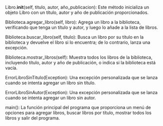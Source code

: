 Libro.__init__(self, titulo, autor, año_publicacion): 
Este método inicializa un objeto Libro con un título, autor y año de publicación proporcionados. 

Biblioteca.agregar_libro(self, libro): 
Agrega un libro a la biblioteca, verificando que tenga un título y autor, y luego lo añade a la lista de libros.

Biblioteca.buscar_libro(self, titulo):
Busca un libro por su título en la biblioteca y devuelve el libro si lo encuentra; de lo contrario, lanza una excepción.

Biblioteca.mostrar_libros(self):
Muestra todos los libros de la biblioteca, incluyendo título, autor y año de publicación, o indica si la biblioteca está vacía.

ErrorLibroSinTitulo(Exception):
Una excepción personalizada que se lanza cuando se intenta agregar un libro sin título.

ErrorLibroSinAutor(Exception):
Una excepción personalizada que se lanza cuando se intenta agregar un libro sin autor.

main():
La función principal del programa que proporciona un menú de opciones para agregar libros, buscar libros por título, mostrar todos los libros y salir del programa.
